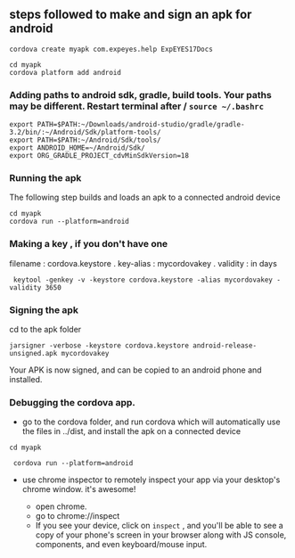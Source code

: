 ## steps followed to make and sign an apk for android

```
cordova create myapk com.expeyes.help ExpEYES17Docs

cd myapk
cordova platform add android
```

### Adding paths to android sdk, gradle, build tools. Your paths may be different. Restart terminal after / `source ~/.bashrc`

```
export PATH=$PATH:~/Downloads/android-studio/gradle/gradle-3.2/bin/:~/Android/Sdk/platform-tools/
export PATH=$PATH:~/Android/Sdk/tools/
export ANDROID_HOME=~/Android/Sdk/
export ORG_GRADLE_PROJECT_cdvMinSdkVersion=18
```

### Running the apk
The following step builds and loads an apk to a connected android device

```
cd myapk
cordova run --platform=android
```

### Making a key , if you don't have one
filename : cordova.keystore . key-alias : mycordovakey . validity : in days

` keytool -genkey -v -keystore cordova.keystore -alias mycordovakey -validity 3650`

### Signing the apk
cd to the apk folder

`jarsigner -verbose -keystore cordova.keystore android-release-unsigned.apk mycordovakey`

Your APK is now signed, and can be copied to an android phone and installed.

### Debugging the cordova app.


+ go to the cordova folder, and run cordova which will automatically use the files in ../dist, and install the apk on a connected device

`cd myapk`

` cordova run --platform=android`

+ use chrome inspector to remotely inspect your app via your desktop's chrome window. it's awesome!

  + open chrome.
  + go to chrome://inspect
  + If you see your device, click on `inspect` , and you'll be able to see a copy of your phone's screen in your browser along with JS console, components, and even keyboard/mouse input.


